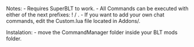 Notes:
	- Requires SuperBLT to work.
	- All Commands can be executed with either of the next prefixes: ! / .
	- If you want to  add your own chat commands, edit the Custom.lua file located in Addons/.


Instalation:
	- move the CommandManager folder inside your BLT mods folder.
